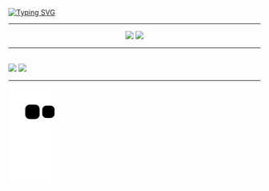 
  [![Typing SVG](https://readme-typing-svg.herokuapp.com/?lines=¡Bienvenido!+Soy+Alejandro)](https://git.io/typing-svg)

----------------------------------------------

<p align = "center">
  <img src = "https://github-readme-stats.vercel.app/api?username=ARMoreno99&show_icons=true&theme=highcontrast" width = 400>
  <img src="https://github-readme-stats.vercel.app/api/top-langs/?username=ARMoreno99&layout=compact&langs_count=7&theme=highcontrast" width = 400>
</p>

----------------------------------------------

<div style="display: inline_block"><br>
</div>  
<div>
  <a href="https://www.linkedin.com/in/alerodriguezm99" target="_blank"><img src="https://img.shields.io/badge/-LinkedIn-%230077B5?style=for-the-badge&logo=linkedin&logoColor=white" target="_blank"></a> 
  <a href="https://alerodriguezm99.gitbook.io/blog-hacking/" target="_blank"><img src="https://img.shields.io/badge/-gitbook-%230077B5?style=for-the-badge&logo=gitbook&logoColor=white" target="_blank"></a>  
  
----------------------------------------------
  
  ![Snake animation](https://github.com/rafaballerini/rafaballerini/blob/output/github-contribution-grid-snake.svg)
